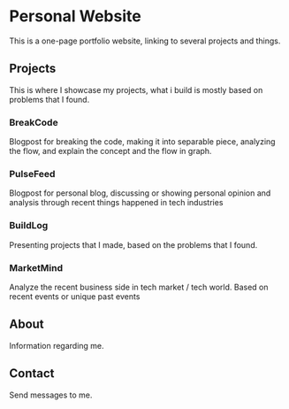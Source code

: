 # Personal Website

This is a one-page portfolio website, linking to several projects and things.

## Projects
This is where I showcase my projects, what i build is mostly based on problems that I found.

### BreakCode
Blogpost for breaking the code, making it into separable piece, analyzing the flow, and explain the concept and the flow in graph.

### PulseFeed
Blogpost for personal blog, discussing or showing personal opinion and analysis through recent things happened in tech industries

### BuildLog
Presenting projects that I made, based on the problems that I found.

### MarketMind
Analyze the recent business side in tech market / tech world. Based on recent events or unique past events

## About
Information regarding me.

## Contact
Send messages to me.